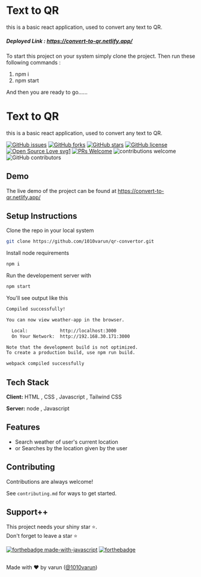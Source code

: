 # Text to QR

this is a basic react application, used to convert any text to QR.


##### Deployed Link : https://convert-to-qr.netlify.app/

To start this project on your system simply clone the project. Then run these following commands : 
1. npm i
2. npm start

And then you are ready to go......


# Text to QR

this is a basic react application, used to convert any text to QR.

[![GitHub issues](https://img.shields.io/github/issues/1010varun/qr-convertor)](https://github.com/1010varun/qr-convertor/issues)
[![GitHub forks](https://img.shields.io/github/forks/1010varun/qr-convertor)](https://github.com/1010varun/qr-convertor/network)
[![GitHub stars](https://img.shields.io/github/stars/1010varun/qr-convertor)](https://github.com/1010varun/qr-convertor/stargazers)
[![GitHub license](https://img.shields.io/github/license/1010varun/qr-convertor)](https://github.com/1010varun/qr-convertor/blob/main/LICENSE)
[![Open Source Love svg1](https://badges.frapsoft.com/os/v1/open-source.svg?v=103)](https://github.com/ellerbrock/open-source-badges/) [![PRs Welcome](https://img.shields.io/badge/PRs-welcome-brightgreen.svg?style=flat-square)](http://makeapullrequest.com) ![contributions welcome](https://img.shields.io/static/v1.svg?label=Contributions&message=Welcome&color=0059b3&style=flat-square) ![GitHub contributors](https://img.shields.io/github/contributors-anon/1010varun/qr-convertor) 
<br>


## Demo

The live demo of the project can be found at 
https://convert-to-qr.netlify.app/


## Setup Instructions

Clone the repo in your local system

```bash
git clone https://github.com/1010varun/qr-convertor.git
```
Install node requirements

```bash
npm i
```
Run the developement server with 

```bash
npm start
```
You'll see output like this
```bash
Compiled successfully!

You can now view weather-app in the browser.

  Local:            http://localhost:3000
  On Your Network:  http://192.168.30.171:3000

Note that the development build is not optimized.
To create a production build, use npm run build.

webpack compiled successfully
```
## Tech Stack

**Client:** HTML , CSS , Javascript , Tailwind CSS

**Server:** node , Javascript

## Features

- Search weather of user's current location
- or Searches by the location given by the user
## Contributing

Contributions are always welcome!

See `contributing.md` for ways to get started.

## Support++

This project needs your shiny star ⭐.   
Don't forget to leave a star ⭐️

[![forthebadge made-with-javascript](https://forthebadge.com/images/badges/made-with-javascript.svg)](https://www.javascript.com/)  [![forthebadge](https://forthebadge.com/images/badges/built-with-love.svg)](https://forthebadge.com)


##
Made with ❤ by varun ([@1010varun](https://github.com/1010varun))

